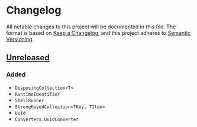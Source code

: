 ﻿# Changelog

All notable changes to this project will be documented in this file. The format
is based on [Keep a Changelog](https://keepachangelog.com/en/1.0.0/), and this
project adheres to [Semantic Versioning](https://semver.org/spec/v2.0.0.html).

## [Unreleased]

### Added

- `DisposingCollection<T>`
- `RuntimeIdentifier`
- `ShellRunner`
- `StrongKeyedCollection<TKey, TItem>`
- `Uuid`
- `Converters.UuidConverter`

[Unreleased]: https://github.com/shmuelie/Shmuelie.MonoRepo